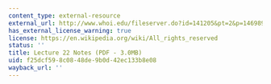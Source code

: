 ```yaml
---
content_type: external-resource
external_url: http://www.whoi.edu/fileserver.do?id=141205&pt=2&p=146989
has_external_license_warning: true
license: https://en.wikipedia.org/wiki/All_rights_reserved
status: ''
title: Lecture 22 Notes (PDF - 3.0MB)
uid: f25dcf59-8c08-48de-9b0d-42ec133b8e08
wayback_url: ''
---
```

